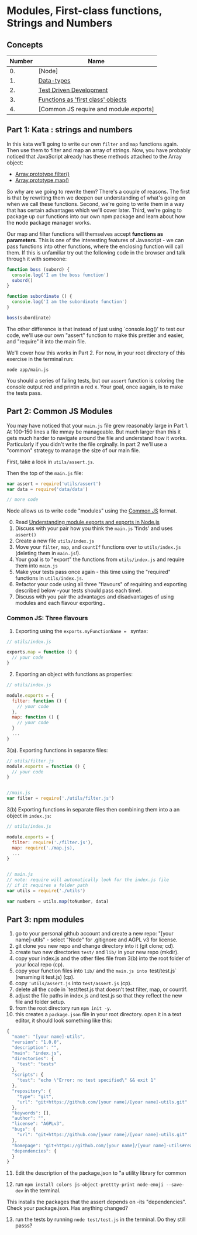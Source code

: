 # Modules, First-class functions, Strings and Numbers

## Concepts 

Number | Name 
--------|-------------------
0. | [Node]
1. | [Data-types](https://developer.mozilla.org/en-US/docs/Web/JavaScript/Data_structures)
2. | [Test Driven Development](https://github.com/dev-academy-programme/curriculum/tree/master/concepts/test-driven-development) 
3. | [Functions as 'first class' objects](http://helephant.com/2008/08/19/functions-are-first-class-objects-in-javascript/)
4. | [Common JS require and module.exports]


## Part 1: Kata : strings and numbers

In this kata we'll going to write our own `filter` and `map` functions again. Then use them to filter and map an array of strings. Now, you have probably noticed that JavaScript already has these methods attached to the Array object:

 * [Array.prototype.filter()](https://developer.mozilla.org/en-US/docs/Web/JavaScript/Reference/Global_Objects/Array/filter)
 * [Array.prototype.map()](https://developer.mozilla.org/en-US/docs/Web/JavaScript/Reference/Global_Objects/Array/map) 


So why are we going to rewrite them? There's a couple of reasons. The first is that by rewriting them we deepen our understanding of what's going on when we call these functions. Second, we're going to write them in a way that has certain advantages which we'll cover later. Third, we're going to package up our functions into our own npm package and learn about how the **n**ode **p**ackage **m**anager works.


Our map and filter functions will themselves accept **functions as parameters**. This is one of the interesting features of Javascript - we can pass functions into other functions, where the enclosing function will call them. If this is unfamiliar try out the following code in the browser and talk through it with someone: 

```js 
function boss (subord) {
  console.log('I am the boss function')
  subord()
}

function subordinate () {
  console.log('I am the subordinate function')
}

boss(subordinate)
```

The other difference is that instead of just using `console.log()' to test our code, we'll use our own "assert" function to make this prettier and easier, and "require" it into the main file. 

We'll cover how this works in Part 2. For now, in your root directory of this exercise in the terminal run:

`node app/main.js`

You should a series of failing tests, but our `assert` function is coloring the console output red and printin a red x. Your goal, once aagain, is to make the tests pass. 



## Part 2: Common JS Modules

You may have noticed that your `main.js` file grew reasonably large in Part 1.
At 100-150 lines a file mmay be manageable. But much larger than this it gets much harder to navigate around the file and understand 
how it works. Particularly if you didn't write the file orginally.
In part 2 we'll use a "common" strategy to manage the size of our main file.

First, take a look in `utils/assert.js`.

Then the top of the `main.js` file:

```js
var assert = require('utils/assert')
var data = require('data/data')

// more code
```

Node allows us to write code "modules" using the [Common JS](https://nodejs.org/docs/latest/api/modules.html) format. 

0. Read [Understanding module.exports and exports in Node.js](http://www.sitepoint.com/understanding-module-exports-exports-node-js/)
1. Discuss with your pair how you think the `main.js` 'finds' and uses `assert()`
2. Create a new file `utils/index.js`
3. Move your `filter`, `map`, and `countIf` functions over to `utils/index.js` (deleting them in `main.js`!).
4. Your goal is to "export" the functions from `utils/index.js` and require them into `main.js`
5. Make your tests pass once again - this time using the "required" functions in `utils/index.js`. 
6. Refactor your code using all three "flavours" of requiring and exporting described below -your tests should pass each time!.
7. Discuss with you pair the advantages and disadvantages of using modules and each flavour exporting..

### Common JS: Three flavours

1. Exporting using the `exports.myFunctionName = ` syntax:
```js
// utils/index.js

exports.map = function () {
  // your code
}

```

2. Exporting an object with functions as properties:

```js
// utils/index.js

module.exports = {
  filter: function () {
    // your code
  },
  map: function () {
    // your code
  }
  ...
}

```

3(a). Exporting functions in separate files: 
```js
// utils/filter.js 
module.exports = function () {
  // your code
}


//main.js
var filter = require('./utils/filter.js')

```
3(b) Exporting functions in separate files then combining them into a an object in `index.js`:
```js
// utils/index.js

module.exports = {
  filter: require('./filter.js'),
  map: require('./map.js),
  ...
}


// main.js
// note: require will automatically look for the index.js file
// if it requires a folder path
var utils = require('./utils')

var numbers = utils.map(toNumber, data)

```


## Part 3: npm modules


1. go to your personal github account and create a new repo: "[your name]-utils" - select "Node" for .gitignore and AGPL v3 for license.
2. git clone you new repo and change directory into it (git clone; cd).
3. create two new directories `test/` and `lib/` in your new repo (mkdir).
4. copy your index.js and the other files file from 3(b) into the root folder of your local repo (cp).
5. copy your function files into `lib/` and the `main.js into `test/test.js` (renaming it test.js) (cp).
6. copy `'utils/assert.js` into `test/assert.js` (cp).
7. delete all the code in `test/test.js that doesn't test filter, map, or countIf.
8. adjust the file paths in index.js and test.js so that they reflect the new file and folder setup.
9. from the root directory run `npm init -y`.
10. this creates a `package.json` file in your root directory. open it in a text editor, it should look something like this:

```js
{
  "name": "[your name]-utils",
  "version": "1.0.0",
  "description": "",
  "main": "index.js",
  "directories": {
    "test": "tests"
  },
  "scripts": {
    "test": "echo \"Error: no test specified\" && exit 1"
  },
  "repository": {
    "type": "git",
    "url": "git+https://github.com/[your name]/[your name]-utils.git"
  },
  "keywords": [],
  "author": "",
  "license": "AGPLv3",
  "bugs": {
    "url": "git+https://github.com/[your name]/[your name]-utils.git"
  },
  "homepage": "git+https://github.com/[your name]/[your name]-utils#readme"
  "dependencies": {
  }
}
```
11. Edit the description of the package.json to "a utility library for common

12. run `npm install colors js-object-prettty-print node-emoji --save-dev` in the terminal.
 
This installs the packages that the assert depends on -its "dependencies". Check your package.json. Has anything changed?


13. run the tests by running `node test/test.js` in the terminal. Do they still passs?




